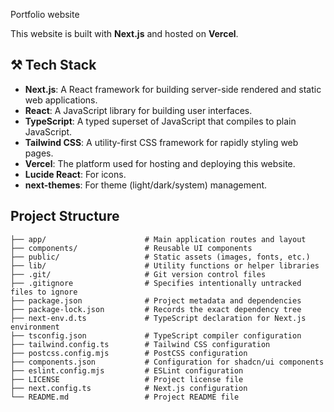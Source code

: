  Portfolio website

This website is built with **Next.js** and hosted on **Vercel**.

## ⚒️ Tech Stack

*   **Next.js**: A React framework for building server-side rendered and static web applications.
*   **React**: A JavaScript library for building user interfaces.
*   **TypeScript**: A typed superset of JavaScript that compiles to plain JavaScript.
*   **Tailwind CSS**: A utility-first CSS framework for rapidly styling web pages.
*   **Vercel**: The platform used for hosting and deploying this website.
*   **Lucide React**: For icons.
*   **next-themes**: For theme (light/dark/system) management.

## Project Structure
```
├── app/                      # Main application routes and layout
├── components/               # Reusable UI components
├── public/                   # Static assets (images, fonts, etc.)
├── lib/                      # Utility functions or helper libraries
├── .git/                     # Git version control files
├── .gitignore                # Specifies intentionally untracked files to ignore
├── package.json              # Project metadata and dependencies
├── package-lock.json         # Records the exact dependency tree
├── next-env.d.ts             # TypeScript declaration for Next.js environment
├── tsconfig.json             # TypeScript compiler configuration
├── tailwind.config.ts        # Tailwind CSS configuration
├── postcss.config.mjs        # PostCSS configuration
├── components.json           # Configuration for shadcn/ui components
├── eslint.config.mjs         # ESLint configuration
├── LICENSE                   # Project license file
├── next.config.ts            # Next.js configuration
└── README.md                 # Project README file
```


